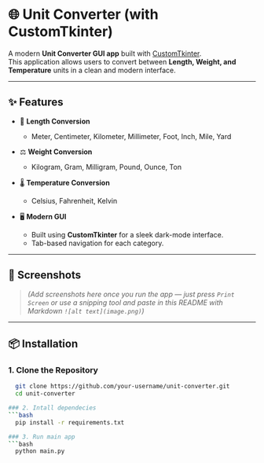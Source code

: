 # 🌐 Unit Converter (with CustomTkinter)

A modern **Unit Converter GUI app** built with [CustomTkinter](https://github.com/TomSchimansky/CustomTkinter).  
This application allows users to convert between **Length, Weight, and Temperature** units in a clean and modern interface.

---

## ✨ Features
- 📏 **Length Conversion**  
  - Meter, Centimeter, Kilometer, Millimeter, Foot, Inch, Mile, Yard  

- ⚖️ **Weight Conversion**  
  - Kilogram, Gram, Milligram, Pound, Ounce, Ton  

- 🌡️ **Temperature Conversion**  
  - Celsius, Fahrenheit, Kelvin  

- 🖥️ **Modern GUI**  
  - Built using **CustomTkinter** for a sleek dark-mode interface.  
  - Tab-based navigation for each category.  

---

## 🚀 Screenshots
> *(Add screenshots here once you run the app — just press `Print Screen` or use a snipping tool and paste in this README with Markdown `![alt text](image.png)`)*

---

## 📦 Installation

### 1. Clone the Repository
```bash
  git clone https://github.com/your-username/unit-converter.git
  cd unit-converter

### 2. Intall dependecies
```bash
  pip install -r requirements.txt

### 3. Run main app
```bash
  python main.py

